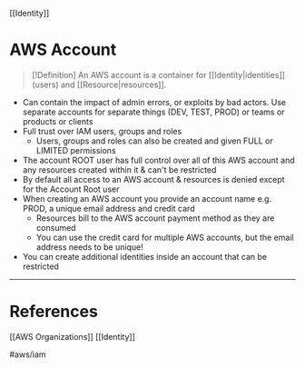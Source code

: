 [[Identity]]

# AWS Account

>[!Definition]
An AWS account is a container for [[Identity|identities]] (users) and [[Resource|resources]].

- Can contain the impact of admin errors, or exploits by bad actors. Use separate accounts for separate things (DEV, TEST, PROD) or teams or products or clients
- Full trust over IAM users, groups and roles 
	- Users, groups and roles can also be created and given FULL or LIMITED permissions
- The account ROOT user has full control over all of this AWS account and any resources created within it & can't be restricted
- By default all access to an AWS account & resources is denied except for the Account Root user
- When creating an AWS account you provide an account name e.g. PROD, a unique email address and credit card
	- Resources bill to the AWS account payment method as they are consumed
	- You can use the credit card for multiple AWS accounts, but the email address needs to be unique!
- You can create additional identities inside an account that can be restricted

___
# References

[[AWS Organizations]]
[[Identity]]

#aws/iam
